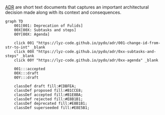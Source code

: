 [ADR](https://lyz-code.github.io/blue-book/adr/) are short text documents that
captures an important architectural decision made along with its context and
consequences.

```mermaid
graph TD
    001[001: Deprecation of Fulids]
    00X[00X: Subtasks and steps]
    00Y[00X: Agenda]

    click 001 "https://lyz-code.github.io/pydo/adr/001-change-id-from-str-to-int" _blank
    click 00X "https://lyz-code.github.io/pydo/adr/0xx-subtasks-and-steps" _blank
    click 00Y "https://lyz-code.github.io/pydo/adr/0xx-agenda" _blank

    001:::accepted
    00X:::draft
    00Y:::draft

    classDef draft fill:#CDBFEA;
    classDef proposed fill:#B1CCE8;
    classDef accepted fill:#B1E8BA;
    classDef rejected fill:#E8B1B1;
    classDef deprecated fill:#E8B1B1;
    classDef superseeded fill:#E8E5B1;
```
